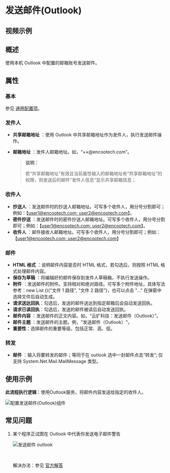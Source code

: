 # 发送邮件(Outlook)

## 视频示例

## 概述

使用本机 Outlook 中配置的邮箱账号发送邮件。

## 属性

### 基本

参见 [通用配置项](../../Appendix/CommonConfigurationItems.md)。

### 发件人

- **共享邮箱地址** ：使用 Outlook 中共享邮箱地址作为发件人，执行发送邮件操作。
- **邮箱地址** ：发件人邮箱地址。如，“××@encootech.com”。

   >**说明：**
   >
   >若“共享邮箱地址”有效且当前属性输入的邮箱地址有“共享邮箱地址”的权限，则发送后的邮件“发件人信息”显示共享邮箱信息；

### 收件人

- **抄送人** ：发送邮件时的抄送人邮箱地址。可写多个收件人，用分号分割即可；例如：【[user1@encootech.com; user2@encootech.com](mailto:user1@encootech.com;%20user2@encootech.com)】。
- **密件抄送** ：发送邮件时的密件抄送人邮箱地址。可写多个收件人，用分号分割即可；例如：【[user1@encootech.com; user2@encootech.com](mailto:user1@encootech.com;%20user2@encootech.com)】。
- **收件人** ：邮件接收人邮箱地址。可写多个收件人，用分号分割即可；例如：【[user1@encootech.com; user2@encootech.com](mailto:user1@encootech.com;%20user2@encootech.com)】

### 邮件

- **HTML 格式** ：说明邮件内容是否时 HTML 格式，若勾选后，则按照 HTML 格式处理邮件内容。
- **保存为草稿** ：将编辑好的邮件保存到发件人草稿箱，不执行发送操作。
- **附件** ：发送邮件的附件。支持相对和绝对路径。可写多个附件地址，具体写法参考：new List <string>(){"文件 1 路径", "文件 2 路径"}，也可以点击 "..." 在弹窗中选择文件后自动生成。
- **请求送达回执**：勾选后，发送的邮件送达到指定邮箱后会自动发送回执。
- **请求已读回执**：勾选后，发送的邮件被读后自动发送回执。
- **邮件内容** ：发送邮件的正文内容。如，“云扩科技：发送邮件（Outlook）”。
- **邮件主题** ：发送邮件的主题。例，"发送邮件（Outlook）"。
- **重要性**：选择邮件的重要等级，包括正常、高、低。

### 转发

- **邮件** ：输入将要转发的邮件；等同于在 outlook 选中一封邮件点击“转发”; 仅支持 System.Net.Mail.MailMessage 类型。

## 使用示例

**此流程执行逻辑**：使用Outlook服务，将邮件内容发送给指定的收件人。

![配置发送邮件(Outlook)组件](https://docimages.blob.core.chinacloudapi.cn/images/Activities/SendOutlookMail2020122202.png)

## 常见问题

1. 某个程序正试图在 Outlook 中代表你发送电子邮件警告 <br>

   ![发送邮件 outlook](https://docimages.blob.core.chinacloudapi.cn/images/Activities/sendoutlookmail20201204.png)

   <br>

   解决办法：参见 [官方解答](https://docs.microsoft.com/zh-cn/outlook/troubleshoot/security/a-program-is-trying-to-send-an-email-message-on-your-behalf)
